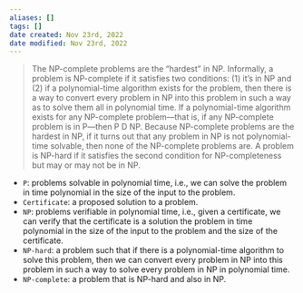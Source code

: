 ```yaml
---
aliases: []
tags: []
date created: Nov 23rd, 2022
date modified: Nov 23rd, 2022
---
```

> The NP-complete problems are the “hardest” in NP. Informally, a problem is NP-complete if it satisfies two conditions: (1) it’s in NP and (2) if a polynomial-time algorithm exists for the problem, then there is a way to convert every problem in NP into this problem in such a way as to solve them all in polynomial time. If a polynomial-time algorithm exists for any NP-complete problem—that is, if any NP-complete problem is in P—then P D NP. Because NP-complete problems are the hardest in NP, if it turns out that any problem in NP is not polynomial-time solvable, then none of the NP-complete problems are. A problem is NP-hard if it satisfies the second condition for NP-completeness but may or may not be in NP.

- `P`: problems solvable in polynomial time, i.e., we can solve the problem in time polynomial in the size of the input to the problem.
- `Certificate`: a proposed solution to a problem.
- `NP`: problems verifiable in polynomial time, i.e., given a certificate, we can verify that the certificate is a solution the problem in time polynomial in the size of the input to the problem and the size of the certificate.
- `NP-hard`: a problem such that if there is a polynomial-time algorithm to solve this problem, then we can convert every problem in NP into this problem in such a way to solve every problem in NP in polynomial time.
- `NP-complete`: a problem that is NP-hard and also in NP.